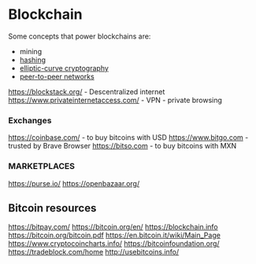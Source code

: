 # Blockchain


Some concepts that power blockchains are:

- mining
- [hashing](https://en.wikipedia.org/wiki/Cryptographic_hash_function)
- [elliptic-curve cryptography](https://en.wikipedia.org/wiki/Elliptic_curve_cryptography) 
- [peer-to-peer networks](https://en.wikipedia.org/wiki/Peer-to-peer)



https://blockstack.org/ - Descentralized internet
https://www.privateinternetaccess.com/ - VPN - private browsing


### Exchanges

https://coinbase.com/  - to buy bitcoins with USD
https://www.bitgo.com - trusted by Brave Browser
https://bitso.com - to buy bitcoins with MXN

### MARKETPLACES

https://purse.io/
https://openbazaar.org/


## Bitcoin resources

https://bitpay.com/
https://bitcoin.org/en/
https://blockchain.info
https://bitcoin.org/bitcoin.pdf
https://en.bitcoin.it/wiki/Main_Page
https://www.cryptocoincharts.info/
https://bitcoinfoundation.org/
https://tradeblock.com/home
http://usebitcoins.info/